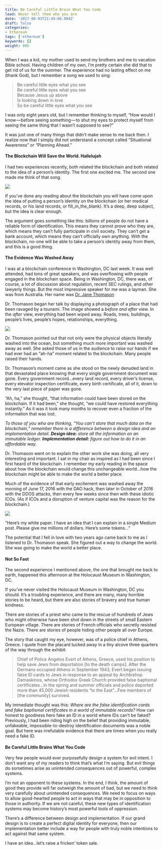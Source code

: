 ```yaml
---
title: Be Careful Little Brain What You Code
lead: Never tell them who you are
date: '2017-08-03T21:49:06.904Z'
draft: false
categories:
- Ethereum
tags: ['ethereum']
keywords: []
weight: 985
---
```


When I was a kid, my mother used to send my brothers and me to vacation Bible school. Having children of my own, I’m pretty certain she did that to get rid of us for the summer. The experience had no lasting effect on me (thank God), but I remember a song we used to sing:

> Be careful little eyes what you see  
> Be careful little eyes what you see  
> Because Jesus up above  
> Is looking down in love  
> So be careful little eyes what you see

I was only eight years old, but I remember thinking to myself, “How would I know — before seeing something — to shut my eyes to protect myself from seeing the same thing that I wasn’t supposed to see?”

It was just one of many things that didn’t make sense to me back then. I realize now that I simply did not understand a concept called “Situational Awareness” or “Planning Ahead.”

#### The Blockchain Will Save the World. Hallelujah

I had two experiences recently, both related the blockchain and both related to the idea of a person’s identity. The first one excited me. The second one made me think of that song.

![](/blog/img/015-Be-Careful-Little-Brain-What-You-Code-001.png)

If you’ve done any reading about the blockchain you will have come upon the idea of putting a person’s identity on the blockchain (or her medical records, or his land records, or fill\_in\_the\_blank). It’s a deep, deep subject, but the idea is clear enough.

The argument goes something like this: billions of people do not have a reliable form of identification. This means they cannot prove who they are, which means they can’t fully participate in civil society. They can’t get a bank account, which means they can’t officially own anything. With the blockchain, no-one will be able to take a person’s identity away from them, and this is a good thing.

#### The Evidence Was Washed Away

I was at a blockchain conference in Washington, DC last week. It was well attended, had tons of great speakers, and was overflowing with people engaged in the blockchain space. Being in Washington, DC, there was, of course, a lot of discussion about regulation, recent SEC rulings, and other lawyerly things. But the most impressive speaker for me was a layman. She was from Australia. Her name was
[Dr. Jane Thomason](https://drjanethomason.net/)

Dr. Thomason began her talk by displaying a photograph of a place that had been ravaged by a tsunami. The image showed a _before and after_ view. In the _after_ view, everything had been wiped away. Roads, trees, buildings, people’s lives, people’s hopes, relationships, everything.

![](/blog/img/015-Be-Careful-Little-Brain-What-You-Code-002.jpg)

Dr. Thomason pointed out that not only were the physical objects literally washed into the ocean, but something much more important was washed away as well. She asked those of us in the audience to raise our hands if we had ever had an “ah-ha” moment related to the blockchain. Many people raised their hands.

Dr. Thomason’s moment came as she stood on the newly denuded land in that devastated place knowing that every single government document was gone. Every government record…every land record, every driver’s license, every elevator inspection certificate, every birth certificate, all of it, down to the very last piece of paper was gone.

“Ah, ha,” she thought, “that information could have been stored on the blockchain. If it had been,” she thought, “we could have restored everything instantly.” As it was it took many months to recover even a fraction of the information that was lost.

_To those of you who are thinking, “You can’t store that much data on the blockchain,” remember there is a difference between a design idea and an implementation detail._ **_Design idea:_** _store all the information on an immutable ledger._ **_Implementation detail:_** _figure out how to do it in an affordable way._

Dr. Thomason went on to explain the other work she was doing, all very interesting and important. I sat in my chair as inspired as I had been since I first heard of the blockchain. I remember my early reading in the space about how the blockchain would change this unchangeable world…how the blockchain might be able to make the world a better place.

Much of the evidence of that early excitement was washed away the morning of June 17, 2016 with the DAO hack, then later in October of 2016 with the DDOS attacks, then every few weeks since then with these idiotic ICOs. (As if ICOs and a disruption of venture capital was the reason for the blockchain.)

![](/blog/img/015-Be-Careful-Little-Brain-What-You-Code-003.jpg)

“Here’s my white paper. I have an idea that I can explain in a single Medium post. Please give me millions of dollars. Here’s some tokens…”

The potential that I fell in love with two years ago came back to me as I listened to Dr. Thomason speak. She figured out a way to change the world. She was going to make the world a better place.

#### Not So Fast

The second experience I mentioned above, the one that brought me back to earth, happened this afternoon at the Holocaust Museum in Washington, DC.

If you’ve never visited the Holocaust Museum in Washington, DC you should. It’s a troubling experience, and there are many, many horrible stories to be heard, but there are also stories of bravery and true human kindness.

There are stories of a priest who came to the rescue of hundreds of Jews who might otherwise have been shot down in the streets of small Eastern European village. There are stories of French officials who secretly resisted the Nazis. There are stories of people hiding other people all over Europe.

The story that caught my eye, however, was of a police chief in Athens, Greece. I quote from the placard tucked away in a tiny alcove three quarters of the way through the exhibit:

> Chief of Police Angelos Evert of Athens, Greece, used his position to help save Jews from deportation \[to the death camps\]. After the Germans occupied Athens in September 1943, Evert began issuing false ID cards to Jews in response to an appeal by Archbishop Damaskinos, whose Orthodox Greek Church provided false baptismal certificates…In the spring and summer officials and police deported more than 45,000 Jewish residents “to the East”…Few members of \[the community\] survived.

My immediate thought was this: _Where are the false identification cards and fake baptismal certificates in a world of immutable records?_ How can honest to goodness hero fake an ID in a world where IDs can’t be faked? Previously, I had been riding high on the belief that providing immutable, unfakeable, impossible-to-destroy identification documents was a noble goal. But here was irrefutable evidence that there are times when you really need a fake ID.

#### Be Careful Little Brains What You Code

Very few people would ever purposefully design a system for evil intent. I don’t want any of my readers to think that’s what I’m saying. But evil things do sometimes arise as unintended consequences out of powerful, complex systems.

I’m not an opponent to these systems. In the end, I think, the amount of good they provide will far outweigh the amount of bad, but we need to think very carefully about unintended consequences. We need to focus on ways to allow good-hearted people to act in ways that may be in opposition to those in authority. If we are not careful, these new types of identification systems may become history’s most powerful tools of oppression.

There’s a difference between design and implementation. If our grand design is to create a perfect digital identity for everyone, then our implementation better include a way for people with truly noble intentions to act against that same system.

I have an idea…let’s raise a fricken’ token sale.
